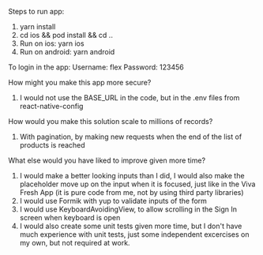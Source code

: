 Steps to run app:
   1. yarn install
   2. cd ios && pod install && cd ..
   3. Run on ios: yarn ios
   4. Run on android: yarn android

To login in the app:
   Username: flex
   Password: 123456

How might you make this app more secure?
   1. I would not use the BASE_URL in the code, but in the .env files from react-native-config

How would you make this solution scale to millions of records?
   1. With pagination, by making new requests when the end of the list of products is reached

What else would you have liked to improve given more time?
   1. I would make a better looking inputs than I did, I would also make the placeholder move up on the input when it is focused, just like in the Viva Fresh App (it is pure code from me, not by using third party libraries)
   2. I would use Formik with yup to validate inputs of the form
   3. I would use KeyboardAvoidingView, to allow scrolling in the Sign In screen when keyboard is open
   4. I would also create some unit tests given more time, but I don't have much experience with unit tests, just some independent excercises on my own, but not required at work.
